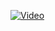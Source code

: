 <!-- [![follow link for tutorial I used](https://www.youtube.com/watch?v=https://www.youtube.com/watch?v=qrFjd-NH0CU)](https://www.youtube.com/watch?v=https://www.youtube.com/watch?v=qrFjd-NH0CU) -->

[![Video](https://img.youtube.com/vi/qrFjd-NH0CU/maxresdefault.jpg)](https://www.youtube.com/watch?v=qrFjd-NH0CU)